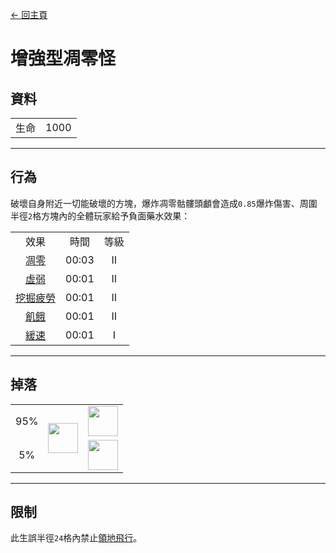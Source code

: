 [← 回主頁](../)
# 增強型凋零怪

## 資料
<table>
    <tr><td align="end">生命</td><td>1000</td></tr>
</table>

---

## 行為
破壞自身附近一切能破壞的方塊，爆炸凋零骷髏頭顱會造成`0.85`爆炸傷害、周圍半徑`2`格方塊內的全體玩家給予負面藥水效果：  

<table>
    <tr><td align="center">效果</td><td align="center">時間</td><td align="center">等級</td></tr>
    <tr><td align="center"><a href="https://minecraft.fandom.com/zh/wiki/凋零">凋零</a></td><td align="center">00:03</td><td align="center">II</td></tr>
    <tr><td align="center"><a href="https://minecraft.fandom.com/zh/wiki/虛弱">虛弱</a></td><td align="center">00:01</td><td align="center">II</td></tr>
    <tr><td align="center"><a href="https://minecraft.fandom.com/zh/wiki/挖掘疲勞">挖掘疲勞</a></td><td align="center">00:01</td><td align="center">II</td></tr>
    <tr><td align="center"><a href="https://minecraft.fandom.com/zh/wiki/飢餓">飢餓</a></td><td align="center">00:01</td><td align="center">II</td></tr>
    <tr><td align="center"><a href="https://minecraft.fandom.com/zh/wiki/緩速">緩速</a></td><td align="center">00:01</td><td align="center">I</td></tr>
</table>

---

## 掉落
<table>
    <tr><td align="center">95%</td><td align="center" rowspan="2"><img src="https://i.imgur.com/c98D59O.png" width="48"/></td><td><img src="https://i.imgur.com/wl43BjZ.png" width="48"/></td></tr>
    <tr><td align="center">5%</td><td align="center"><a href="../item/dragon_blood_tooth.md"><img src="https://i.imgur.com/IWZz8YM.png" width="48"/></a></td></tr>
</table>

---

## 限制
此生誤半徑`24`格內禁止[領地飛行](../item/land_flying_device.md)。